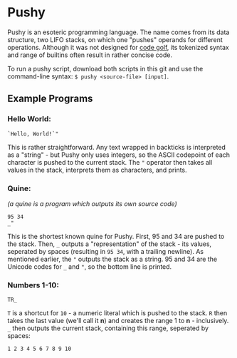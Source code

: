 # Pushy
Pushy is an esoteric programming language. The name comes from its data structure, two LIFO stacks, on which one "pushes" operands for different operations. Although it was not designed for [code golf](https://en.wikipedia.org/wiki/Code_golf), its tokenized syntax and range of builtins often result in rather concise code.

To run a pushy script, download both scripts in this git and use the command-line syntax: `$ pushy <source-file> [input]`.

## Example Programs

### Hello World:

    `Hello, World!`"
    
This is rather straightforward. Any text wrapped in backticks is interpreted as a "string" - but Pushy only uses integers, so the ASCII codepoint of each character is pushed to the current stack. The `"` operator then takes all values in the stack, interprets them as characters, and prints.

### Quine:

_(a quine is a program which outputs its own source code)_

    95 34
    _"
    
This is the shortest known quine for Pushy. First, 95 and 34 are pushed to the stack. Then, `_` outputs a "representation" of the stack - its values, seperated by spaces (resulting in `95 34`, with a trailing newline). As mentioned earlier, the `"` outputs the stack as a string. 95 and 34 are the Unicode codes for `_` and `"`, so the bottom line is printed.

### Numbers 1-10:

    TR_
    
`T` is a shortcut for `10` - a numeric literal which is pushed to the stack. `R` then takes the last value (we'll call it **n**) and creates the range 1 to **n** - inclusively. `_` then outputs the current stack, containing this range, seperated by spaces:

    1 2 3 4 5 6 7 8 9 10

